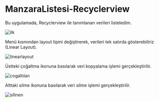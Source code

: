 # ManzaraListesi-Recyclerview


Bu uygulamada, Recyclerview ile tanımlanan verileri listeledim.

![ilk](https://user-images.githubusercontent.com/35347062/72670660-0cd0e480-3a51-11ea-8003-1d67a235f49c.jpeg)

Menü kısmından layout tipini değiştirerek, verileri tek satırda gösterebiliriz (Linear Layout).

![linearlayout](https://user-images.githubusercontent.com/35347062/72670657-0c384e00-3a51-11ea-8448-d1577eff302c.jpeg)

Üstteki çoğaltma ikonuna basılarak veri kopyalama işlemi gerçekleştirilir.

![cogaltılan](https://user-images.githubusercontent.com/35347062/72670658-0c384e00-3a51-11ea-81e2-377a4179a00e.jpeg)

Alttaki silme ikonuna basılarak veri silme işlemi gerçekleştirilir.

![silinen](https://user-images.githubusercontent.com/35347062/72670659-0c384e00-3a51-11ea-882d-2eb36f638003.jpeg)
